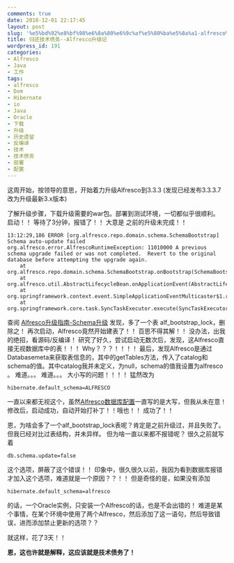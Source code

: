 ```yaml
---
comments: true
date: 2010-12-01 22:17:45
layout: post
slug: '%e5%bd%92%e8%bf%98%e6%8a%80%e6%9c%af%e5%80%ba%e5%8a%a1-alfresco%e5%8d%87%e7%ba%a7%e8%ae%b0'
title: 归还技术债务--Alfresco升级记
wordpress_id: 191
categories:
- Alfresco
- Java
- 工作
tags:
- alfresco
- Dom
- Hibernate
- io
- Java
- Oracle
- 下载
- 升级
- 历史遗留
- 反编译
- 技术
- 技术债务
- 部署
- 配置
---
```


这周开始，按领导的意思，开始着力升级Alfresco到3.3.3 (发现已经发布3.3.3.7 改为升级最新3.x版本)

了解升级步骤，下载升级需要的war包。部署到测试环境，一切都似乎很顺利。
启动！！ 等待了3分钟，报错了！！ 大意是 之前的升级未完成！！

    
    
    13:12:29,186 ERROR [org.alfresco.repo.domain.schema.SchemaBootstrap] Schema auto-update failed
    org.alfresco.error.AlfrescoRuntimeException: 11010000 A previous schema upgrade failed or was not completed.  Revert to the original database before attempting the upgrade again.
    	at org.alfresco.repo.domain.schema.SchemaBootstrap.onBootstrap(SchemaBootstrap.java:1373)
    	at org.alfresco.util.AbstractLifecycleBean.onApplicationEvent(AbstractLifecycleBean.java:62)
    	at org.springframework.context.event.SimpleApplicationEventMulticaster$1.run(SimpleApplicationEventMulticaster.java:77)
    	at org.springframework.core.task.SyncTaskExecutor.execute(SyncTaskExecutor.java:49)
    


查阅 [Alfresco升级指南-Schema升级](http://wiki.alfresco.com/wiki/Schema_Upgrade_Scripts) 发现，多了一个表 alf_bootstrap_lock，删除之！
再次启动，Alfresco竟然开始建表了！！ 百思不得其解！！
没办法，出我的绝招，看源码/反编译！
研究了好久，尝试启动无数次后，发现，这Alfresco直接无视数据库中的表！！！ Why？？？！！！！
最后，发现Alfresco是通过Databasemeta来获取表信息的，其中的getTables方法，传入了catalog和schema的值。其中catalog我并未定义，为null，schema的值我设置为alfresco 。 难道。。。 难道。。。 大小写的问题！！！！ 猛然改为

    
    
    hibernate.default_schema=ALFRESCO
    


一直以来都无视这个，虽然[Alfresco数据库配置](http://wiki.alfresco.com/wiki/Database_Configuration)一直写的是大写，但我从未在意！
修改后，启动成功，自动开始打补丁！！哦也！！ 成功了！！

恩，为啥会多了一个alf_bootstrap_lock表呢？肯定是之前升级过，并且失败了。但我已经对比过表结构，并未异样。 但为啥一直以来都不报错呢？ 很久之前就写着

    
    
    db.schema.update=false
    


这个选项，屏蔽了这个错误！！ 印象中，很久很久以前，我因为看到数据库报错才加入这个选项，难道就是一个原因？？！！ 但是奇怪的是，如果没有添加

    
    
    hibernate.default_schema=alfresco
    


的话，一个Oracle实例，只安装一个Alfresco的话，也是不会出错的！ 难道是某个事情，在某个环境中使用了两个Alfresco，然后添加了这一语句，然后导致错误，进而添加禁止更新的选项？？

就这样，花了3天！！

**恩，这也许就是解释，这应该就是技术债务了！**

